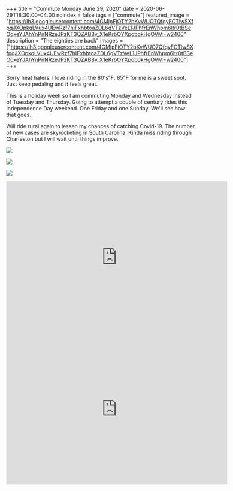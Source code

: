+++
title =  "Commute Monday June 29, 2020"
date = 2020-06-29T18:30:00-04:00
noindex = false
tags = ["commute"]
featured_image = "https://lh3.googleusercontent.com/4GMjpFjOTY2bKvWUO7QfqyFCTlwSXfpqJXOpkqLVux4UEwRzf7hIFxhbtoaZDL6gVTzVeL1JPhfrEnWhpm6ltr0tBSeOqxeYJAhYnPnNRzeJPzKT3QZAB8v_X1eKrbOYXpobokHgOVM=w2400"
description = "The eighties are back"
images = ["https://lh3.googleusercontent.com/4GMjpFjOTY2bKvWUO7QfqyFCTlwSXfpqJXOpkqLVux4UEwRzf7hIFxhbtoaZDL6gVTzVeL1JPhfrEnWhpm6ltr0tBSeOqxeYJAhYnPnNRzeJPzKT3QZAB8v_X1eKrbOYXpobokHgOVM=w2400"]
+++

Sorry heat haters. I love riding in the 80's℉. 85℉ for me is a sweet spot. Just keep pedaling and it feels great.

This is a holiday week so I am commuting Monday and Wednesday instead of Tuesday and Thursday. Going to attempt a couple of century rides this Independence Day weekend. One Friday and one Sunday. We'll see how that goes.

Will ride rural again to lessen my chances of catching Covid-19. The number of new cases are skyrocketing in South Carolina. Kinda miss riding through Charleston but I will wait until things improve.

<a href='https://lh3.googleusercontent.com/9cvnYDGoFDfMCGnRy426oOQdrXxd22oQqQK1OWhgwtcoPsjr-rftz5_INFv84hgQDhOl3911sQ4rgVbV9xmL2T5vdcb2Wl3ydoCkUmeb8rf4YWD-jShCoJR9rKKJITzTEodJIKpDeVY=w2400'><img src='https://lh3.googleusercontent.com/9cvnYDGoFDfMCGnRy426oOQdrXxd22oQqQK1OWhgwtcoPsjr-rftz5_INFv84hgQDhOl3911sQ4rgVbV9xmL2T5vdcb2Wl3ydoCkUmeb8rf4YWD-jShCoJR9rKKJITzTEodJIKpDeVY=w2400'></a>


<a href='https://lh3.googleusercontent.com/_ZVeKIEVOyoU8NfjDip4scIlvzgMLxM6wpYriDCwM8z0nqLcP3OSK-gFq1m5UYs10vXMtZgAIc9NPtmWTns_3qDdt5PxzUg4XCXpW2Zlh71-CWfy8TPpcmOi74aIWj9c3llboUE3YiY=w2400'><img src='https://lh3.googleusercontent.com/_ZVeKIEVOyoU8NfjDip4scIlvzgMLxM6wpYriDCwM8z0nqLcP3OSK-gFq1m5UYs10vXMtZgAIc9NPtmWTns_3qDdt5PxzUg4XCXpW2Zlh71-CWfy8TPpcmOi74aIWj9c3llboUE3YiY=w2400'></a>

<a href='https://lh3.googleusercontent.com/4GMjpFjOTY2bKvWUO7QfqyFCTlwSXfpqJXOpkqLVux4UEwRzf7hIFxhbtoaZDL6gVTzVeL1JPhfrEnWhpm6ltr0tBSeOqxeYJAhYnPnNRzeJPzKT3QZAB8v_X1eKrbOYXpobokHgOVM=w2400'><img src='https://lh3.googleusercontent.com/4GMjpFjOTY2bKvWUO7QfqyFCTlwSXfpqJXOpkqLVux4UEwRzf7hIFxhbtoaZDL6gVTzVeL1JPhfrEnWhpm6ltr0tBSeOqxeYJAhYnPnNRzeJPzKT3QZAB8v_X1eKrbOYXpobokHgOVM=w2400'></a>

<iframe height='405' width='590' frameborder='0' allowtransparency='true' scrolling='no' src='https://www.strava.com/activities/3687455004/embed/9c72cd59644bb8d2446cdba1b85880e76f1a5992'></iframe>

<iframe height='405' width='590' frameborder='0' allowtransparency='true' scrolling='no' src='https://www.strava.com/activities/3690293101/embed/9dff434a08889c9e993fe4439b2cc139981faa0c'></iframe>
